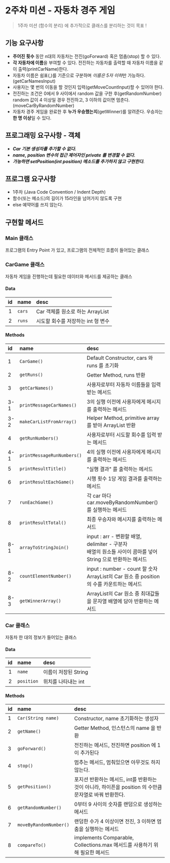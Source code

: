 # 2주차 미션 - 자동차 경주 게임

> 1주차 미션 (함수의 분리) 에 추가적으로 클래스를 분리하는 것이 목표 !

## 기능 요구사항
- **주어진 횟수** 동안 n대의 자동차는 전진(goForward) 혹은 멈춤(stop) 할 수 있다.
- **각 자동차에 이름**을 부여할 수 있다. 전진하는 자동차를 출력할 때 자동차 이름을 같이 출력(printCarName)한다.
- 자동차 이름은 쉼표(,)를 기준으로 구분하며 *이름은 5자 이하*만 가능하다. (getCarNamesInput)
- 사용자는 몇 번의 이동을 할 것인지 입력(getMoveCountInput)할 수 있어야 한다.
- 전진하는 조건은 0에서 9 사이에서 random 값을 구한 후(getRandomNumber) random 값이 4 이상일 경우 전진하고, 3 이하의 값이면 멈춘다.(moveCarByRandomNumber)
- 자동차 경주 게임을 완료한 후 **누가 우승했는지**(getWinner)를 알려준다. 우승자는 **한 명 이상**일 수 있다.

## 프로그래밍 요구사항 - 객체
- ***Car 기본 생성자를 추가할 수 없다.***
- ***name, position 변수의 접근 제어자인 private 를 변경할 수 없다.***
- ***가능하면 setPosition(int position) 메소드를 추가하지 않고 구현한다.***

## 프로그램 요구사항
- 1주차 (Java Code Convention / Indent Depth)
- 함수(또는 메소드)의 길이가 15라인을 넘어가지 않도록 구현
- else 예약어를 쓰지 않는다.

## 구현할 메서드

### Main 클래스

프로그램의 Entry Point 가 있고, 프로그램의 전체적인 흐름이 들어있는 클래스

### CarGame 클래스

자동차 게임을 진행하는데 필요한 데이터와 메서드를 제공하는 클래스

#### Data
| id  | name | desc |
|:---:|:---|:---|
| 1 | ``cars`` | Car 객체를 원소로 하는 ArrayList |
| 2 | ``runs`` | 시도할 회수를 저장하는 int 형 변수 |

#### Methods
| id  | name | desc |
|:---|:---|:---|
| 1 | ``CarGame()`` | Default Constructor, cars 와 runs 를 초기화 |
| 2 | ``getRuns()`` | Getter Method, runs 반환 |
| 3 | ``getCarNames()`` | 사용자로부터 자동차 이름들을 입력 받는 메서드 |
| 3-1 | ``printMessageCarNames()`` | 3의 실행 이전에 사용자에게 메시지를 출력하는 메서드 |
| 3-2 | ``makeCarListFromArray()`` | Helper Method, primitive array 를 받아 ArrayList 반환 |
| 4 | ``getRunNumbers()`` | 사용자로부터 시도할 회수를 입력 받는 메서드 |
| 4-1 | ``printMessageRunNumbers()`` | 4의 실행 이전에 사용자에게 메시지를 출력하는 메서드 |
| 5 | ``printResultTitle()`` | "실행 결과" 를 출력하는 메서드 |
| 6 | ``printResultEachGame()`` | 시행 횟수 1당 게임 결과를 출력하는 메서드 |
| 7 | ``runEachGame()`` | 각 car 마다 car.moveByRandomNumber() 를 실행하는 메서드 |
| 8 | ``printResultTotal()`` | 최종 우승자와 메시지를 출력하는 메서드 |
| 8-1 | ``arrayToStringJoin()`` | input : arr - 변환할 배열, delimiter - 구분자<br>배열의 원소들 사이이 콤마를 넣어 String 으로 반환하는 메서드 |
| 8-2 | ``countElementNumber()`` | input : number - count 할 숫자<br>ArrayList<Car>의 Car 원소 중 position 의 수를 카운트하는 메서드 |
| 8-3 | ``getWinnerArray()`` | ArrayList<Car>의 Car 원소 중 최대값들을 문자열 배열에 담아 반환하는 메서드 |

### Car 클래스

자동차 한 대의 정보가 들어있는 클래스

#### Data
| id  | name | desc |
|:---:|:---|:---|
| 1 | ``name`` | 이름이 저장된 String |
| 2 | ``position`` | 위치를 나타내는 int |

#### Methods

| id  | name | desc |
|:---|:---|:---|
| 1 | ``Car(String name)`` | Constructor, name 초기화하는 생성자 |
| 2 | ``getName()`` | Getter Method, 인스턴스의 name 을 반환 |
| 3 | ``goForward()`` | 전진하는 메서드, 전진하면 position 에 1이 추가된다 |
| 4 | ``stop()`` | 멈추는 메서드, 멈춰있으면 아무것도 하지 않는다. |
| 5 | ``getPosition() `` | 포지션 반환하는 메서드, int를 반환하는 것이 아니라, 하이픈을 position 의 수만큼 문자열로 바꿔 반환한다. |
| 6 | ``getRandomNumber()`` | 0부터 9 사이의 숫자를 랜덤으로 생성하는 메서드 |
| 7 | ``moveByRandomNumber()`` | 랜덤한 수가 4 이상이면 전진, 3 이하면 멈춤을 실행하는 메서드 |
| 8 | ``compareTo()`` | implements Comparable, Collections.max 메서드를 사용하기 위해 필요한 메서드 |
